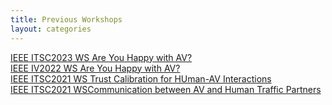 ```yaml
---
title: Previous Workshops
layout: categories
---
```


[IEEE ITSC2023 WS Are You Happy with AV?](https://sites.google.com/view/are-you-happy-with-av-2023) <br>
[IEEE IV2022 WS Are You Happy with AV?](https://sites.google.com/view/are-you-happy-with-av/) <br>
[IEEE ITSC2021 WS Trust Calibration for HUman-AV Interactions](https://sites.google.com/view/human-av-trust-calibration/welcome) <br>
[IEEE ITSC2021 WSCommunication between AV and Human Traffic Partners](https://sites.google.com/view/av-htp-communication) <br>

